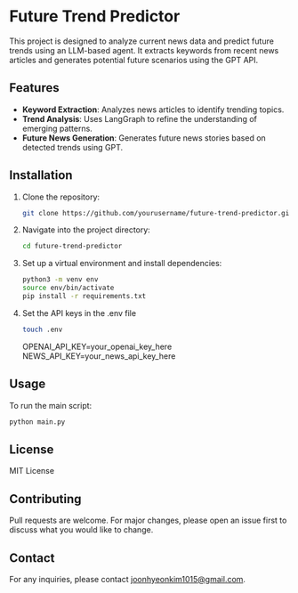 # Future Trend Predictor

This project is designed to analyze current news data and predict future trends using an LLM-based agent. It extracts keywords from recent news articles and generates potential future scenarios using the GPT API.

## Features
- **Keyword Extraction**: Analyzes news articles to identify trending topics.
- **Trend Analysis**: Uses LangGraph to refine the understanding of emerging patterns.
- **Future News Generation**: Generates future news stories based on detected trends using GPT.

## Installation
1. Clone the repository:
   ```bash
   git clone https://github.com/yourusername/future-trend-predictor.git
   ```
2. Navigate into the project directory:
   ```bash
   cd future-trend-predictor
   ```
3. Set up a virtual environment and install dependencies:
   ```bash
   python3 -m venv env
   source env/bin/activate
   pip install -r requirements.txt
   ```
4. Set the API keys in the .env file
   ```bash
   touch .env
   ```
   OPENAI_API_KEY=your_openai_key_here
   NEWS_API_KEY=your_news_api_key_here

## Usage
To run the main script:
```bash
python main.py
```
## License
MIT License

## Contributing
Pull requests are welcome. For major changes, please open an issue first to discuss what you would like to change.

## Contact
For any inquiries, please contact joonhyeonkim1015@gmail.com.

